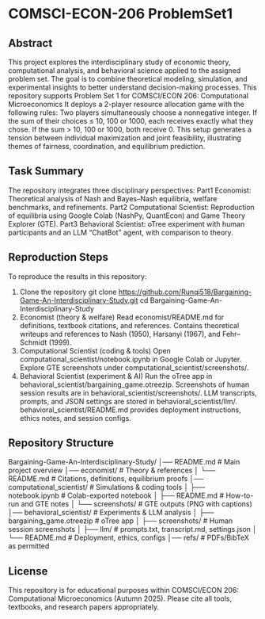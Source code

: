 # COMSCI-ECON-206 ProblemSet1

## Abstract
This project explores the interdisciplinary study of economic theory, computational analysis, and behavioral science applied to the assigned problem set. The goal is to combine theoretical modeling, simulation, and experimental insights to better understand decision-making processes. This repository supports Problem Set 1 for COMSCI/ECON 206: Computational Microeconomics
It deploys a 2-player resource allocation game with the following rules:
Two players simultaneously choose a nonnegative integer.
If the sum of their choices ≤ 10, 100 or 1000, each receives exactly what they chose.
If the sum > 10, 100 or 1000, both receive 0.
This setup generates a tension between individual maximization and joint feasibility, illustrating themes of fairness, coordination, and equilibrium prediction.

## Task Summary
The repository integrates three disciplinary perspectives:
Part1 Economist: Theoretical analysis of Nash and Bayes–Nash equilibria, welfare benchmarks, and refinements.
Part2 Computational Scientist: Reproduction of equilibria using Google Colab (NashPy, QuantEcon) and Game Theory Explorer (GTE).
Part3 Behavioral Scientist: oTree experiment with human participants and an LLM “ChatBot” agent, with comparison to theory.


## Reproduction Steps
To reproduce the results in this repository:
1. Clone the repository
git clone https://github.com/Runqi518/Bargaining-Game-An-Interdisciplinary-Study.git
cd Bargaining-Game-An-Interdisciplinary-Study
2. Economist (theory & welfare)
Read economist/README.md for definitions, textbook citations, and references.
Contains theoretical writeups and references to Nash (1950), Harsanyi (1967), and Fehr–Schmidt (1999).
3. Computational Scientist (coding & tools)
Open computational_scientist/notebook.ipynb in Google Colab or Jupyter.
Explore GTE screenshots under computational_scientist/screenshots/.
4. Behavioral Scientist (experiment & AI)
Run the oTree app in behavioral_scientist/bargaining_game.otreezip.
Screenshots of human session results are in behavioral_scientist/screenshots/.
LLM transcripts, prompts, and JSON settings are stored in behavioral_scientist/llm/.
behavioral_scientist/README.md provides deployment instructions, ethics notes, and session configs.

## Repository Structure
Bargaining-Game-An-Interdisciplinary-Study/
│── README.md                     # Main project overview
│── economist/                    # Theory & references
│   └── README.md                 # Citations, definitions, equilibrium proofs
│── computational_scientist/      # Simulations & coding tools
│   ├── notebook.ipynb            # Colab-exported notebook
│   ├── README.md                 # How-to-run and GTE notes
│   └── screenshots/              # GTE outputs (PNG with captions)
│── behavioral_scientist/         # Experiments & LLM analysis
│   ├── bargaining_game.otreezip  # oTree app
│   ├── screenshots/              # Human session screenshots
│   ├── llm/                      # prompts.txt, transcript.md, settings.json
│   └── README.md                 # Deployment, ethics, configs
│── refs/                         # PDFs/BibTeX as permitted


## License
This repository is for educational purposes within COMSCI/ECON 206: Computational Microeconomics (Autumn 2025).
Please cite all tools, textbooks, and research papers appropriately.